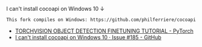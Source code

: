 
I can't install cocoapi on Windows 10
↓
```
This fork compiles on Windows: https://github.com/philferriere/cocoapi
```


- [TORCHVISION OBJECT DETECTION FINETUNING TUTORIAL - PyTorch](https://pytorch.org/tutorials/intermediate/torchvision_tutorial.html)
- [I can't install cocoapi on Windows 10 · Issue #185 - GitHub](https://github.com/cocodataset/cocoapi/issues/185)